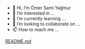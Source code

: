 - 👋 Hi, I’m Ömer Sami Yağmur
- 👀 I’m interested in ...
- 🌱 I’m currently learning ...
- 💞️ I’m looking to collaborate on ...
- 📫 How to reach me ...

<!---
samiyagmur/samiyagmur is a ✨ special ✨ repository because its `README.md` (this file) appears on your GitHub profile.
You can click the Preview link to take a look at your changes.
--->
[README.md](https://github.com/samiyagmur/samiyagmur/files/8417191/README.md)
